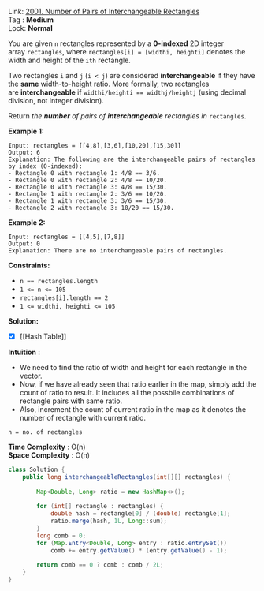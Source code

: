 Link: [2001. Number of Pairs of Interchangeable Rectangles](https://leetcode.com/problems/number-of-pairs-of-interchangeable-rectangles/) <br>
Tag : **Medium**<br>
Lock: **Normal**

You are given `n` rectangles represented by a **0-indexed** 2D integer array `rectangles`, where `rectangles[i] = [widthi, heighti]` denotes the width and height of the `ith` rectangle.

Two rectangles `i` and `j` (`i < j`) are considered **interchangeable** if they have the **same** width-to-height ratio. More formally, two rectangles are **interchangeable** if `widthi/heighti == widthj/heightj` (using decimal division, not integer division).

Return _the **number** of pairs of **interchangeable** rectangles in_ `rectangles`.

**Example 1:**

```
Input: rectangles = [[4,8],[3,6],[10,20],[15,30]]
Output: 6
Explanation: The following are the interchangeable pairs of rectangles by index (0-indexed):
- Rectangle 0 with rectangle 1: 4/8 == 3/6.
- Rectangle 0 with rectangle 2: 4/8 == 10/20.
- Rectangle 0 with rectangle 3: 4/8 == 15/30.
- Rectangle 1 with rectangle 2: 3/6 == 10/20.
- Rectangle 1 with rectangle 3: 3/6 == 15/30.
- Rectangle 2 with rectangle 3: 10/20 == 15/30.
```

**Example 2:**

```
Input: rectangles = [[4,5],[7,8]]
Output: 0
Explanation: There are no interchangeable pairs of rectangles.
```

**Constraints:**
-   `n == rectangles.length`
-   `1 <= n <= 105`
-   `rectangles[i].length == 2`
-   `1 <= widthi, heighti <= 105`


**Solution:**
- [x] [[Hash Table]]

**Intuition** :
-   We need to find the ratio of width and height for each rectangle in the vector.
-   Now, if we have already seen that ratio earlier in the map, simply add the count of ratio to result. It includes all the possbile combinations of rectangle pairs with same ratio.
-   Also, increment the count of current ratio in the map as it denotes the number of rectangle with current ratio.

```
n = no. of rectangles
```
**Time Complexity** : O(n) <br>
**Space Complexity** : O(n)

```java
class Solution {
    public long interchangeableRectangles(int[][] rectangles) {
        
        Map<Double, Long> ratio = new HashMap<>();
        
        for (int[] rectangle : rectangles) {
            double hash = rectangle[0] / (double) rectangle[1];
            ratio.merge(hash, 1L, Long::sum);
        }
        long comb = 0;
        for (Map.Entry<Double, Long> entry : ratio.entrySet())
            comb += entry.getValue() * (entry.getValue() - 1);
        
        return comb == 0 ? comb : comb / 2L;
    }
}
```

